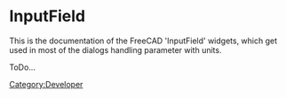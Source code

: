 # InputField
 

This is the documentation of the FreeCAD \'InputField\' widgets, which get used in most of the dialogs handling parameter with units.

ToDo\...

 

[Category:Developer](Category:Developer.md)
